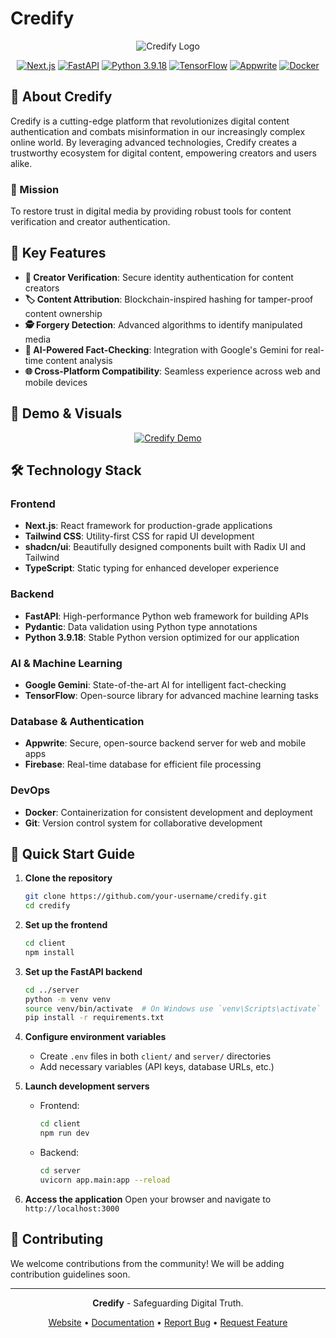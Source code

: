 # Credify

<div align="center">

![Credify Logo](https://socialify.git.ci/abhisheksharm-3/credify/image?font=Source%20Code%20Pro&language=1&name=1&owner=1&pattern=Circuit%20Board&pulls=1&stargazers=1&theme=Dark)

[![Next.js](https://img.shields.io/badge/Next.js-000000?style=for-the-badge&logo=next.js&logoColor=white)](https://nextjs.org/)
[![FastAPI](https://img.shields.io/badge/FastAPI-009688?style=for-the-badge&logo=fastapi&logoColor=white)](https://fastapi.tiangolo.com/)
[![Python 3.9.18](https://img.shields.io/badge/Python-3.9.18-blue?style=for-the-badge&logo=python&logoColor=white)](https://www.python.org/downloads/release/python-3918/)
[![TensorFlow](https://img.shields.io/badge/TensorFlow-FF6F00?style=for-the-badge&logo=tensorflow&logoColor=white)](https://www.tensorflow.org/)
[![Appwrite](https://img.shields.io/badge/Appwrite-F02E65?style=for-the-badge&logo=appwrite&logoColor=white)](https://appwrite.io/)
[![Docker](https://img.shields.io/badge/Docker-2496ED?style=for-the-badge&logo=docker&logoColor=white)](https://www.docker.com/)

</div>

## 🌟 About Credify

Credify is a cutting-edge platform that revolutionizes digital content authentication and combats misinformation in our increasingly complex online world. By leveraging advanced technologies, Credify creates a trustworthy ecosystem for digital content, empowering creators and users alike.

### 🎯 Mission

To restore trust in digital media by providing robust tools for content verification and creator authentication.

## 🚀 Key Features

- **🔐 Creator Verification**: Secure identity authentication for content creators
- **🏷️ Content Attribution**: Blockchain-inspired hashing for tamper-proof content ownership
- **🕵️ Forgery Detection**: Advanced algorithms to identify manipulated media
- **🤖 AI-Powered Fact-Checking**: Integration with Google's Gemini for real-time content analysis
- **🌐 Cross-Platform Compatibility**: Seamless experience across web and mobile devices

## 🎥 Demo & Visuals

<div align="center">

[![Credify Demo](https://raw.githubusercontent.com/abhisheksharm-3/credify/refs/heads/main/client/public/images/hero-light.png)](https://drive.google.com/file/d/1Cq7UUnhb1z_bJZfP_7533cSCdEkP07t6/view?usp=sharing "Credify Demo")

</div>

## 🛠️ Technology Stack

### Frontend
- **Next.js**: React framework for production-grade applications
- **Tailwind CSS**: Utility-first CSS for rapid UI development
- **shadcn/ui**: Beautifully designed components built with Radix UI and Tailwind
- **TypeScript**: Static typing for enhanced developer experience

### Backend
- **FastAPI**: High-performance Python web framework for building APIs
- **Pydantic**: Data validation using Python type annotations
- **Python 3.9.18**: Stable Python version optimized for our application

### AI & Machine Learning
- **Google Gemini**: State-of-the-art AI for intelligent fact-checking
- **TensorFlow**: Open-source library for advanced machine learning tasks

### Database & Authentication
- **Appwrite**: Secure, open-source backend server for web and mobile apps
- **Firebase**: Real-time database for efficient file processing

### DevOps
- **Docker**: Containerization for consistent development and deployment
- **Git**: Version control system for collaborative development

## 🚀 Quick Start Guide

1. **Clone the repository**
   ```bash
   git clone https://github.com/your-username/credify.git
   cd credify
   ```

2. **Set up the frontend**
   ```bash
   cd client
   npm install
   ```

3. **Set up the FastAPI backend**
   ```bash
   cd ../server
   python -m venv venv
   source venv/bin/activate  # On Windows use `venv\Scripts\activate`
   pip install -r requirements.txt
   ```

4. **Configure environment variables**
   - Create `.env` files in both `client/` and `server/` directories
   - Add necessary variables (API keys, database URLs, etc.)

5. **Launch development servers**
   - Frontend:
     ```bash
     cd client
     npm run dev
     ```
   - Backend:
     ```bash
     cd server
     uvicorn app.main:app --reload
     ```

6. **Access the application**
   Open your browser and navigate to `http://localhost:3000`

## 🤝 Contributing

We welcome contributions from the community! We will be adding contribution guidelines soon.

---

<div align="center">

**Credify** - Safeguarding Digital Truth.

[Website](https://credify.fun) • [Documentation](https://docs.credify.fun) • [Report Bug](https://github.com/abhisheksharm-3/credify/issues) • [Request Feature](https://github.com/abhisheksharm-3/credify/issues)

</div>
